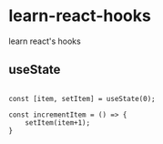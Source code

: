 # learn-react-hooks

learn react's hooks

## useState

```javascipt

const [item, setItem] = useState(0);

const incrementItem = () => {
    setItem(item+1);
}

```
